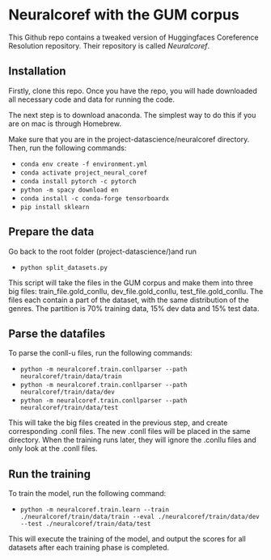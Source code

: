 # Neuralcoref with the GUM corpus

This Github repo contains a tweaked version of Huggingfaces Coreference Resolution repository. Their repository is called *Neuralcoref*.

## Installation
Firstly, clone this repo. Once you have the repo, you will hade downloaded all necessary code and data for running the code. 

The next step is to download anaconda. The simplest way to do this if you are on mac is through Homebrew.

Make sure that you are in the project-datascience/neuralcoref directory. Then, run the following commands:

- ```conda env create -f environment.yml```
- ```conda activate project_neural_coref```
- ```conda install pytorch -c pytorch```
- ```python -m spacy download en```
- ```conda install -c conda-forge tensorboardx```
- ```pip install sklearn```
    
## Prepare the data
Go back to the root folder (project-datascience/)and run

- ```python split_datasets.py```

This script will take the files in the GUM corpus and make them into three big files: train_file.gold_conllu, dev_file.gold_conllu, test_file.gold_conllu. 
The files each contain a part of the dataset, with the same distribution of the genres. The partition is 70% training data, 15% dev data and 15% test data. 

## Parse the datafiles
To parse the conll-u files, run the following commands:
 - ```python -m neuralcoref.train.conllparser --path neuralcoref/train/data/train```
 - ```python -m neuralcoref.train.conllparser --path neuralcoref/train/data/dev```
 - ```python -m neuralcoref.train.conllparser --path neuralcoref/train/data/test```
 
 This will take the big files created in the previous step, and create corresponding .conll files. The new .conll files will be placed in the same directory.
 When the training runs later, they will ignore the .conllu files and only look at the .conll files.
 
## Run the training
 
To train the model, run the following command:

- ```python -m neuralcoref.train.learn --train ./neuralcoref/train/data/train --eval ./neuralcoref/train/data/dev --test ./neuralcoref/train/data/test```

This will execute the training of the model, and output the scores for all datasets after each training phase is completed.

